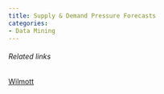 ```yaml
---
title: Supply & Demand Pressure Forecasts
categories:
- Data Mining
---
```


###### Related links
[Wilmott](https://wilmott.com/irithmics-supply-demand-pressure-forecasts-arent-just-about-alpha/)
